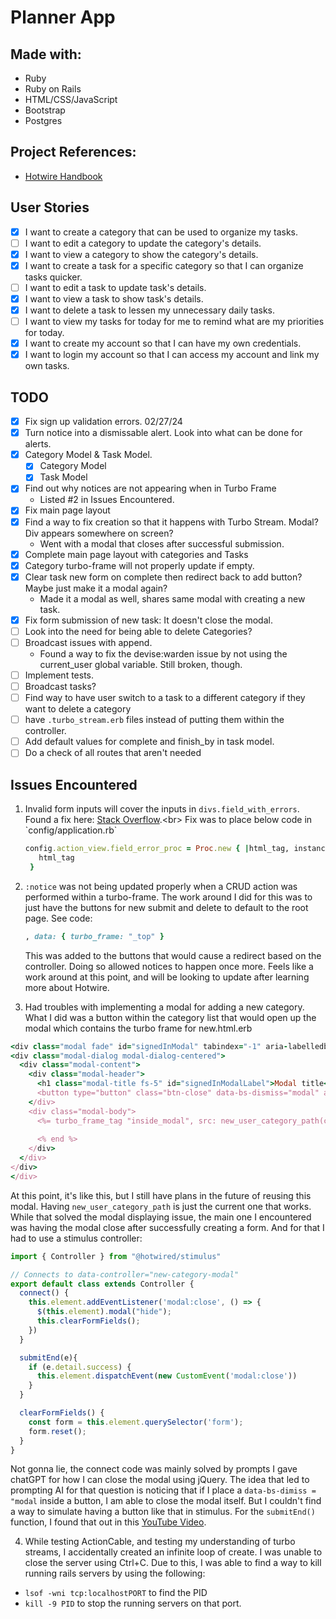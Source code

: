 # Planner App

## Made with:
- Ruby
- Ruby on Rails
- HTML/CSS/JavaScript
- Bootstrap
- Postgres

## Project References:
- [Hotwire Handbook]('https://hotwired.dev/')

## User Stories
- [x] I want to create a category that can be used to organize my tasks.
- [ ] I want to edit a category to update the category's details.
- [x] I want to view a category to show the category's details.
- [x] I want to create a task for a specific category so that I can organize tasks quicker.
- [ ] I want to edit a task to update task's details.
- [x] I want to view a task to show task's details.
- [x] I want to delete a task to lessen my unnecessary daily tasks.
- [ ] I want to view my tasks for today for me to remind what are my priorities for today.
- [x] I want to create my account so that I can have my own credentials.
- [x] I want to login my account so that I can access my account and link my own tasks.

## TODO
- [x] Fix sign up validation errors. 02/27/24
- [x] Turn notice into a dismissable alert. Look into what can be done for alerts.
- [x] Category Model & Task Model.
  - [x] Category Model
  - [x] Task Model
- [x] Find out why notices are not appearing when in Turbo Frame
  - Listed #2 in Issues Encountered.
- [x] Fix main page layout
- [x] Find a way to fix creation so that it happens with Turbo Stream. Modal? Div appears somewhere on screen?
  - Went with a modal that closes after successful submission.
- [x] Complete main page layout with categories and Tasks
- [x] Category turbo-frame will not properly update if empty.
- [x] Clear task new form on complete then redirect back to add button? Maybe just make it a modal again?
  - Made it a modal as well, shares same modal with creating a new task.
- [x] Fix form submission of new task: It doesn't close the modal.
- [ ] Look into the need for being able to delete Categories?
- [ ] Broadcast issues with append.
  - Found a way to fix the devise:warden issue by not using the current_user global variable. Still broken, though.
- [ ] Implement tests.
- [ ] Broadcast tasks?
- [ ] Find way to have user switch to a task to a different category if they want to delete a category
- [ ] have `.turbo_stream.erb` files instead of putting them within the controller.
- [ ] Add default values for complete and finish_by in task model.
- [ ] Do a check of all routes that aren't needed

## Issues Encountered
1. Invalid form inputs will cover the inputs in `divs.field_with_errors`. Found a fix here: [Stack Overflow]('https://stackoverflow.com/questions/5267998/rails-3-field-with-errors-wrapper-changes-the-page-appearance-how-to-avoid-t/8380400#8380400').<br>
   Fix was to place below code in `config/application.rb`
   ```ruby
   config.action_view.field_error_proc = Proc.new { |html_tag, instance|
      html_tag
    }
    ```
2. `:notice` was not being updated properly when a CRUD action was performed within a turbo-frame. The work around I did for this was to just have the buttons for new submit and delete  to default to the root page. See code:
    ```ruby
    , data: { turbo_frame: "_top" }
    ```
    This was added to the buttons that would cause a redirect based on the controller. Doing so allowed notices to happen once more.
    Feels like a work around at this point, and will be looking to update after learning more about Hotwire.

3. Had troubles with implementing a modal for adding a new category. What I did was a button within the category list that would open up the modal which contains the turbo frame for new.html.erb
  ```ruby
  <div class="modal fade" id="signedInModal" tabindex="-1" aria-labelledby="signedInModalLabel" aria-hidden="true" data-controller="new-category-modal">
  <div class="modal-dialog modal-dialog-centered">
    <div class="modal-content">
      <div class="modal-header">
        <h1 class="modal-title fs-5" id="signedInModalLabel">Modal title</h1>
        <button type="button" class="btn-close" data-bs-dismiss="modal" aria-label="Close"></button>
      </div>
      <div class="modal-body">
        <%= turbo_frame_tag "inside_modal", src: new_user_category_path(current_user) do %>
            
        <% end %>
      </div>
    </div>
  </div>
  </div>
  ```
  At this point, it's like this, but I still have plans in the future of reusing this modal. Having `new_user_category_path` is just the current one that works. While that solved the modal displaying issue, the main one I encountered was having the modal close after successfully creating a form. And for that I had to use a stimulus controller: 
  ```js 
  import { Controller } from "@hotwired/stimulus"

  // Connects to data-controller="new-category-modal"
  export default class extends Controller {
    connect() {
      this.element.addEventListener('modal:close', () => {
        $(this.element).modal("hide");
        this.clearFormFields();
      })
    }

    submitEnd(e){
      if (e.detail.success) {
        this.element.dispatchEvent(new CustomEvent('modal:close'))
      }
    }

    clearFormFields() {
      const form = this.element.querySelector('form');
      form.reset();
    }
  }
  ```
  Not gonna lie, the connect code was mainly solved by prompts I gave chatGPT for how I can close the modal using jQuery. The idea that led to prompting AI for that question is noticing that if I place a `data-bs-dimiss = "modal` inside a button, I am able to close the modal itself. But I couldn't find a way to simulate having a button like that in stimulus. For the `submitEnd()` function, I found that out in this [YouTube Video]('https://www.youtube.com/watch?v=1QQ9j3z7NGw').

  4. While testing ActionCable, and testing my understanding of turbo streams, I accidentally created an infinite loop of create. I was unable to close the server using Ctrl+C. Due to this, I was able to find a way to kill running rails servers by using the following:
  - `lsof -wni tcp:localhostPORT` to find the PID
  - `kill -9 PID` to stop the running servers on that port.